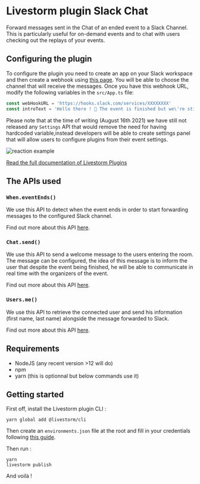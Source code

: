 # Livestorm plugin Slack Chat

Forward messages sent in the Chat of an ended event to a Slack Channel.
This is particularly useful for on-demand events and to chat with users checking out the replays of your events.

## Configuring the plugin

To configure the plugin you need to create an app on your Slack workspace and then create a webhook using [this page](https://api.slack.com/messaging/webhooks). You will be able to choose the channel that will receive the messages.
Once you have this webhook URL, modify the following variables in the `src/App.ts` file:
```javascript
const webHookURL = 'https://hooks.slack.com/services/XXXXXXXX'
const introText = 'Hello there ! 👋 The event is finished but we\'re still here to help ! Post a message in the chat and our team will read it instantly'
```

Please note that at the time of writing (August 16th 2021) we have still not released any `Settings` API that would remove the need for having hardcoded variable,instead developers will be able to create settings panel that will allow users to configure plugins from their event settings.


![reaction example](https://github.com/livestorm/livestorm-plugins-examples/blob/master/slack-chat/animation.gif?raw=true)

[Read the full documentation of Livestorm Plugins](https://github.com/livestorm/livestorm-plugin)

## The APIs used

### `When.eventEnds()`

We use this API to detect when the event ends in order to start forwarding messages to the configured Slack channel. 


Find out more about this API [here](https://developers.livestorm.co/docs/when#eventends).

### `Chat.send()`

We use this API to send a welcome message to the users entering the room.
The message can be configured, the idea of this message is to inform the user that despite the event being finished, he will be able to communicate in real time with the organizers of the event.

Find out more about this API [here](https://developers.livestorm.co/docs/chat#send).

### `Users.me()`

We use this API to retrieve the connected user and send his information (first name, last name) alongside the message forwarded to Slack.

Find out more about this API [here](https://developers.livestorm.co/docs/users#me).


## Requirements

- NodeJS (any recent version >12 will do)
- npm
- yarn (this is optionnal but below commands use it)

## Getting started

First off, install the Livestorm plugin CLI : 

```
yarn global add @livestorm/cli
```

Then create an `environments.json` file at the root and fill in your credentials following [this guide](https://developers.livestorm.co/docs/managing-environments).

Then run :
```
yarn
livestorm publish
```

And voilà !
